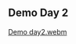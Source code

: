 ## Demo Day 2
[Demo day2.webm](https://github.com/farahalimohamed/iti_labs/assets/74794101/c1e2d7c1-bc42-4156-9ff7-371514d3e2ad)
